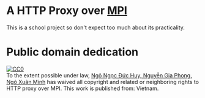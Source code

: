 # A HTTP Proxy over [MPI]

This is a school project so don't expect too much about its practicality.

[MPI]: https://en.wikipedia.org/wiki/Message_Passing_Interface

# Public domain dedication

<p xmlns:dct="http://purl.org/dc/terms/" xmlns:vcard="http://www.w3.org/2001/vcard-rdf/3.0#">
  <a rel="license"
     href="http://creativecommons.org/publicdomain/zero/1.0/">
    <img src="http://i.creativecommons.org/p/zero/1.0/88x31.png" style="border-style: none;" alt="CC0" />
  </a>
  <br />
  To the extent possible under law,
  <a rel="dct:publisher"
     href="https://github.com/Huy-Ngo/http-over-mpi">
    <span property="dct:title">Ngô Ngọc Đức Huy, Nguyễn Gia Phong, Ngô Xuân Minh</span></a>
  has waived all copyright and related or neighboring rights to
  <span property="dct:title">HTTP proxy over MPI</span>.
This work is published from:
<span property="vcard:Country" datatype="dct:ISO3166"
      content="VN" about="https://github.com/Huy-Ngo/http-over-mpi">
  Vietnam</span>.
</p>

